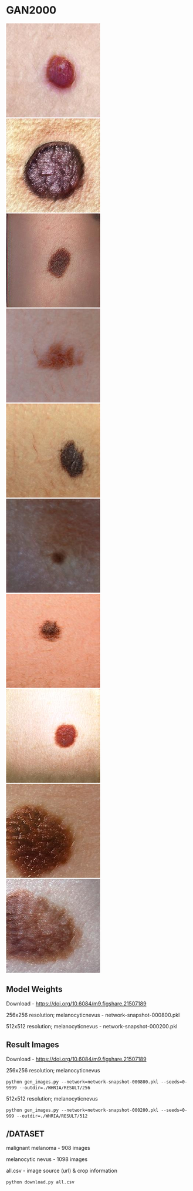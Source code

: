 # GAN2000

![img](https://github.com/whria78/gan2000/blob/main/SAMPLES/256/seed0000.jpg?raw=true)
![img](https://github.com/whria78/gan2000/blob/main/SAMPLES/256/seed0001.jpg?raw=true)
![img](https://github.com/whria78/gan2000/blob/main/SAMPLES/256/seed0002.jpg?raw=true)
![img](https://github.com/whria78/gan2000/blob/main/SAMPLES/256/seed0003.jpg?raw=true)
![img](https://github.com/whria78/gan2000/blob/main/SAMPLES/256/seed0004.jpg?raw=true)
![img](https://github.com/whria78/gan2000/blob/main/SAMPLES/256/seed0005.jpg?raw=true)
![img](https://github.com/whria78/gan2000/blob/main/SAMPLES/256/seed0006.jpg?raw=true)
![img](https://github.com/whria78/gan2000/blob/main/SAMPLES/256/seed0007.jpg?raw=true)
![img](https://github.com/whria78/gan2000/blob/main/SAMPLES/256/seed0008.jpg?raw=true)
![img](https://github.com/whria78/gan2000/blob/main/SAMPLES/256/seed0009.jpg?raw=true)

 
## Model Weights

Download - https://doi.org/10.6084/m9.figshare.21507189

256x256 resolution; melanocyticnevus - network-snapshot-000800.pkl

512x512 resolution; melanocyticnevus - network-snapshot-000200.pkl


## Result Images

Download - https://doi.org/10.6084/m9.figshare.21507189

256x256 resolution; melanocyticnevus

<pre><code>python gen_images.py --network=network-snapshot-000800.pkl --seeds=0-9999 --outdir=./WHRIA/RESULT/256
</code></pre>

512x512 resolution; melanocyticnevus

<pre><code>python gen_images.py --network=network-snapshot-000200.pkl --seeds=0-999 --outdir=./WHRIA/RESULT/512
</code></pre>

## /DATASET

malignant melanoma - 908 images

melanocytic nevus - 1098 images


all.csv - image source (url) & crop information

<pre><code>python download.py all.csv
</code></pre>

